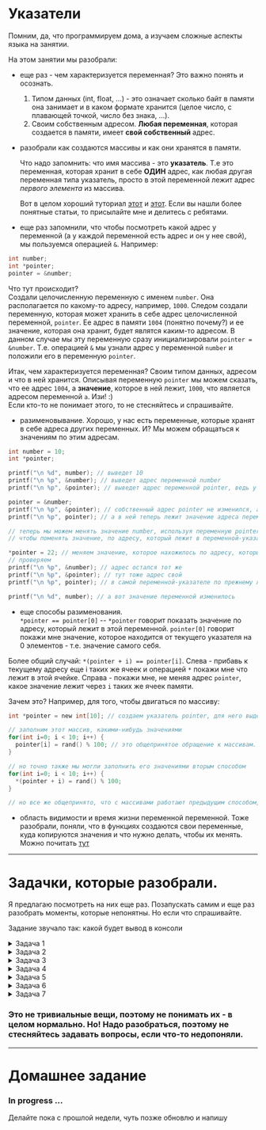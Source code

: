 # Указатели

Помним, да, что программируем дома, а изучаем сложные аспекты языка на занятии.

На этом занятии мы разобрали:
- еще раз - чем характеризуется переменная? Это важно понять и осознать.
  1. Типом данных (int, float, ...) - это означает сколько байт в памяти она занимает и в каком формате хранится (целое число, с плавающей точкой, число без знака, ...).  
  2. Своим собственным адресом. **Любая переменная**, которая создается в памяти, имеет **свой собственный** адрес.

- разобрали как создаются массивы и как они хранятся в памяти.

  Что надо запомнить: что имя массива - это **указатель**. Т.е это переменная, которая хранит в себе **ОДИН** адрес, как любая другая переменная типа указатель, просто в этой переменной лежит адрес *первого элемента* из массива.

  Вот в целом хороший туториал [этот](http://www.itmathrepetitor.ru/s-lekciya-2-ukazateli-staticheskie-i-din/) и [этот](https://code-live.ru/post/cpp-arrays/). Если вы нашли более понятные статьи, то присылайте мне и делитесь с ребятами.

- еще раз запомнили, что чтобы посмотреть какой адрес у переменной (а у каждой переменной есть адрес и он у нее свой), мы пользуемся операцией `&`. Например:
```c
int number;
int *pointer;
pointer = &number;
```
Что тут происходит?  
Cоздали целочисленную переменную с именем `number`. Она располагается по какому-то адресу, например, `1000`. Следом создали переменную, которая может хранить в себе адрес целочисленной переменной, `pointer`. Ее адрес в памяти `1004` (понятно почему?) и ее значение, которая она хранит, будет являтся каким-то адресом. В данном случае мы эту переменную сразу инициализировали `pointer = &number`. Т.е. операцией `&` мы узнали адрес у переменной `number` и положили его в переменную `pointer`.

  Итак, чем характеризуется переменная? Своим типом данных, адресом и что в ней хранится. Описывая переменную `pointer` мы можем сказать, что ее адрес `1004`, а **значение**, которое в ней лежит, `1000`, что является адресом переменной `a`. Изи! :)  
  Если кто-то не понимает этого, то не стесняйтесь и спрашивайте.

- разименовывание. Хорошо, у нас есть переменные, которые хранят в себе адреса других переменных. И? Мы можем обращаться к значениям по этим адресам.

```c
int number = 10;
int *pointer;

printf("\n %d", number); // выведет 10
printf("\n %p", &number); // выведет адрес переменной number
printf("\n %p", &pointer); // выведет адрес переменной pointer, ведь у нее он свой собственный

pointer = &number;
printf("\n %p", &pointer); // собственный адрес pointer не изменился, а вот ее значение?
printf("\n %p", pointer); // а в ней теперь лежит значение адреса переменной number

// теперь мы можем менять значение number, используя переменную pointer
// чтобы поменять значение, по адресу, который лежит в переменной-указателе, мы используем операцию разименования - *

*pointer = 22; // меняем значение, которое нахожилось по адресу, который лежал в pointer
// проверяем
printf("\n %p", &number); // адрес остался тот же
printf("\n %p", &pointer); // тут тоже адрес свой
printf("\n %p", pointer); // в самой переменной-указателе по прежнему лежит адрес переменной number

printf("\n %d", number); // а вот значение переменной изменилось
```

- еще способы разименования.  
`*pointer == pointer[0]` -- `*pointer` говорит показать значение по адресу, который лежит в этой переменной. `pointer[0]` говорит покажи мне значение, которое находится от текущего указателя на 0 элементов - т.е. значение самого себя.

Более общий случай: `*(pointer + i) == pointer[i]`. Слева - прибавь к текущему адресу еще i таких же ячеек и операцией `*` покажи мне что лежит в этой ячейке. Справа - покажи мне, не меняя адрес `pointer`, какое значение лежит через `i` таких же ячеек памяти.

Зачем это?
Например, для того, чтобы двигаться по массиву:

```c
int *pointer = new int[10]; // создаем указатель pointer, для него выделяем память из 10 элементов по 4 байта. И в значение ячейки pointer кладем адрес первого элемента из этой выделенной области.

// заполним этот массив, какими-нибудь значениями
for(int i=0; i < 10; i++) {
  pointer[i] = rand() % 100; // это общепринятое обращение к массивам.
}

// но точно также мы могли заполнить его значениями вторым способом
for(int i=0; i < 10; i++) {
  *(pointer + i) = rand() % 100;
}

// но все же общепринято, что с массивами работают предыдущим способом, но если встретите такое, что не думайте, что это ошибка
```

- область видимости и время жизни переменной переменной.
Тоже разобрали, поняли, что в функциях создаются свои переменные, куда копируются значения и что нужно делать, чтобы их менять. Можно почитать [тут](http://mycpp.ru/cpp/book/c08.html)

---
# Задачки, которые разобрали.
Я предлагаю посмотреть на них еще раз. Позапускать самим и еще раз разобрать моменты, которые непонятны. Но если что спрашивайте.

Задание звучало так: какой будет вывод в консоли
<details><summary>Задача 1</summary>

```c
#include "stdafx.h"
#include <stdio.h>

void fun(int x) {
	x = 30;
}


int main() {

	int y = 20;
	fun(y);
	printf("%d", y);

	return 0;
}
```
</details>

<details><summary>Задача 2</summary>

```c
#include "stdafx.h"
#include <stdio.h>


int main() {

	int arri[] = { 1, 2, 3 };
	int *ptri = arri;

	char arrc[] = { 1, 2, 3 };
	char *ptrc = arrc;

	printf("sizeof arri[] = %d \n", sizeof(arri));
	printf("sizeof ptri[] = %d \n", sizeof(ptri));

	printf("sizeof arri[] = %d \n", sizeof(arrc));
	printf("sizeof ptri[] = %d \n", sizeof(ptrc));

	return 0;
}
```
</details>


<details><summary>Задача 3</summary>

```c
#include "stdafx.h"
#include <stdio.h>


int main() {

	float arr[5] = { 12.5, 10.0, 13.5, 90.5, 0.5 };
	float *ptr1 = &arr[0];
	float *ptr2 = ptr1 + 3;

	printf("%f ", *ptr2);
	printf("%d", ptr2 - ptr1);

	return 0;
}
```
</details>

<details><summary>Задача 4</summary>

```c
#include "stdafx.h"
#include <stdio.h>


int main() {

	char *ptr = "SiBears Security School";
	printf("%c \n", *&*&*ptr);

	return 0;
}
```
</details>

<details><summary>Задача 5</summary>

```c
#include "stdafx.h"
#include <stdio.h>

void fun(int *p) {
	int q = 10;
	p = &q;
}

int main() {

	int number = 20;
	int *p = &number;
	fun(p);
	printf("%d", *p);

	return 0;
}
```
</details>

<details><summary>Задача 6</summary>

```c
#include "stdafx.h"
#include <stdio.h>

#define R 10
#define C 20

int main() {

	int (*p)[R][C];
	printf("%d", sizeof(*p));

	return 0;
}
```
</details>

<details><summary>Задача 7</summary>

```c
#include "stdafx.h"
#include <stdio.h>

void f(char**);

int main() {
	char *argv[] = {"ab", "cd", "ef", "gh", "ij", "kl"};
	f(argv);

	return 0;
}

void f(char **p) {
	char *t;
	t = (p += sizeof(int))[-1];
	printf("%s\n", t);
}
```
</details>

### Это не тривиальные вещи, поэтому не понимать их - в целом нормально. Но! Надо разобраться, поэтому не стесняйтесь задавать вопросы, если что-то недопоняли.

---
# Домашнее задание
### In progress ...
Делайте пока с прошлой недели, чуть позже обновлю и напишу
